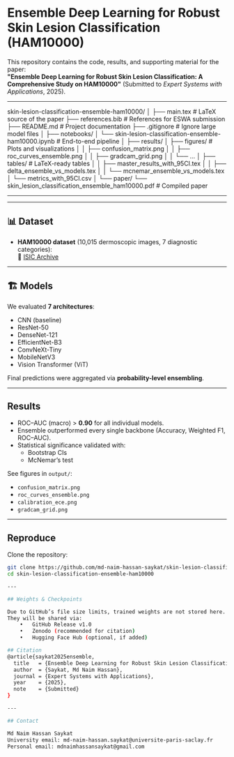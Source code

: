 # Ensemble Deep Learning for Robust Skin Lesion Classification (HAM10000)

This repository contains the code, results, and supporting material for the paper:  
**"Ensemble Deep Learning for Robust Skin Lesion Classification: A Comprehensive Study on HAM10000"** (Submitted to *Expert Systems with Applications*, 2025).

---

skin-lesion-classification-ensemble-ham10000/
│
├── main.tex                         # LaTeX source of the paper
├── references.bib                   # References for ESWA submission
├── README.md                        # Project documentation
├── .gitignore                       # Ignore large model files
│
├── notebooks/
│   └── skin-lesion-classification-ensemble-ham10000.ipynb   # End-to-end pipeline
│
├── results/
│   ├── figures/                     # Plots and visualizations
│   │   ├── confusion_matrix.png
│   │   ├── roc_curves_ensemble.png
│   │   ├── gradcam_grid.png
│   │   └── …
│   ├── tables/                      # LaTeX-ready tables
│   │   ├── master_results_with_95CI.tex
│   │   ├── delta_ensemble_vs_models.tex
│   │   └── mcnemar_ensemble_vs_models.tex
│   └── metrics_with_95CI.csv
│
└── paper/
└── skin_lesion_classification_ensemble_ham10000.pdf     # Compiled paper

---

---

## 📊 Dataset
- **HAM10000 dataset** (10,015 dermoscopic images, 7 diagnostic categories):  
  🔗 [ISIC Archive](https://www.isic-archive.com/)

---

## 🏗️ Models
We evaluated **7 architectures**:
- CNN (baseline)
- ResNet-50
- DenseNet-121
- EfficientNet-B3
- ConvNeXt-Tiny
- MobileNetV3
- Vision Transformer (ViT)

Final predictions were aggregated via **probability-level ensembling**.

---

## Results
- ROC–AUC (macro) > **0.90** for all individual models.
- Ensemble outperformed every single backbone (Accuracy, Weighted F1, ROC–AUC).
- Statistical significance validated with:
  - Bootstrap CIs  
  - McNemar’s test  

See figures in `output/`:
- `confusion_matrix.png`  
- `roc_curves_ensemble.png`  
- `calibration_ece.png`  
- `gradcam_grid.png`  

---

## Reproduce
Clone the repository:
```bash
git clone https://github.com/md-naim-hassan-saykat/skin-lesion-classification-ensemble-ham10000.git
cd skin-lesion-classification-ensemble-ham10000

---

## Weights & Checkpoints

Due to GitHub’s file size limits, trained weights are not stored here.
They will be shared via:
	•	GitHub Release v1.0
	•	Zenodo (recommended for citation)
	•	Hugging Face Hub (optional, if added)

## Citation
@article{saykat2025ensemble,
  title   = {Ensemble Deep Learning for Robust Skin Lesion Classification: A Comprehensive Study on HAM10000},
  author  = {Saykat, Md Naim Hassan},
  journal = {Expert Systems with Applications},
  year    = {2025},
  note    = {Submitted}
}

---

## Contact

Md Naim Hassan Saykat
University email: md-naim-hassan.saykat@universite-paris-saclay.fr
Personal email: mdnaimhassansaykat@gmail.com
